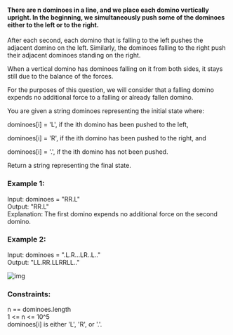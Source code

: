 #### There are n dominoes in a line, and we place each domino vertically upright. In the beginning, we simultaneously push some of the dominoes either to the left or to the right.

After each second, each domino that is falling to the left pushes the adjacent domino on the left. Similarly, the dominoes falling to the right push   
their adjacent dominoes standing on the right.

When a vertical domino has dominoes falling on it from both sides, it stays still due to the balance of the forces.  


For the purposes of this question, we will consider that a falling domino expends no additional force to a falling or already fallen domino.  


You are given a string dominoes representing the initial state where:  


dominoes[i] = 'L', if the ith domino has been pushed to the left,  

dominoes[i] = 'R', if the ith domino has been pushed to the right, and  

dominoes[i] = '.', if the ith domino has not been pushed.  

Return a string representing the final state.  

### Example 1:  
Input: dominoes = "RR.L"  
Output: "RR.L"   
Explanation: The first domino expends no additional force on the second domino.  
### Example 2:
Input: dominoes = ".L.R...LR..L.."  
Output: "LL.RR.LLRRLL.."  


![img](https://s3-lc-upload.s3.amazonaws.com/uploads/2018/05/18/domino.png)  

### Constraints:  
n == dominoes.length   
1 <= n <= 10^5  
dominoes[i] is either 'L', 'R', or '.'.  
